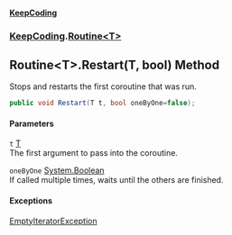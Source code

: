 #### [KeepCoding](index.md 'index')
### [KeepCoding](KeepCoding.md 'KeepCoding').[Routine&lt;T&gt;](Routine.T..md 'KeepCoding.Routine&lt;T&gt;')
## Routine&lt;T&gt;.Restart(T, bool) Method
Stops and restarts the first coroutine that was run.  
```csharp
public void Restart(T t, bool oneByOne=false);
```
#### Parameters
<a name='KeepCoding.Routine.T..Restart(T.bool).t'></a>
`t` [T](Routine.T..md#KeepCoding.Routine.T..T 'KeepCoding.Routine&lt;T&gt;.T')  
The first argument to pass into the coroutine.
  
<a name='KeepCoding.Routine.T..Restart(T.bool).oneByOne'></a>
`oneByOne` [System.Boolean](https://docs.microsoft.com/en-us/dotnet/api/System.Boolean 'System.Boolean')  
If called multiple times, waits until the others are finished.
  
#### Exceptions
[EmptyIteratorException](EmptyIteratorException.md 'KeepCoding.Internal.EmptyIteratorException')  
